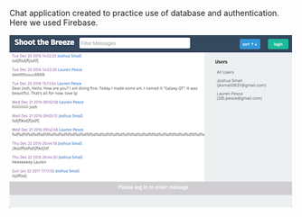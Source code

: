 Chat application created to practice use of database and authentication. Here we used Firebase.

<kbd><img src="https://github.com/jksmall0631/shoot-da-breeze/blob/master/shoot-the-breeze.png" alt="shoot the breeze image" width="500" height="306"></kdb>
